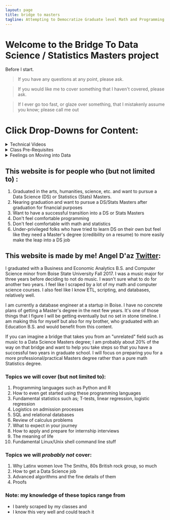 ```yaml
---
layout: page
title: bridge to masters
tagline: Attempting to Democratize Graduate level Math and Programming
---
```


# Welcome to the Bridge To Data Science / Statistics Masters project

Before I start.
> If you have any questions at any point, please ask. 

> If you would like me to cover something that I haven't covered, please ask. 

> If I ever go too fast, or glaze over something, that I mistakenly assume you know; please call me out

# Click Drop-Downs for Content:

<details>
<summary>Technical Videos</summary>
<br>
  <dl>
  <a href="https://angelddaz.github.io/bridgetomasters/spreadsheets.html">Transcript dataset+Spreadsheets</a> 
  </dl>
</details>

<details>
<summary>Class Pre-Requisites</summary>
<br>
  <dl>
  <a href="https://angelddaz.github.io/bridgetomasters/prereqs.html">What Classes Do I have to Take?</a> 
  </dl>
</details>

<details>
<summary>Feelings on Moving into Data</summary>
<br>
  <dl>
  <a href="https://angelddaz.github.io/bridgetomasters/story.html">My Story</a> 
  </dl>
</details>

## This website is for people who (but not limited to) :
1. Graduated in the arts, humanities, science, etc. and want to pursue a Data Science (DS) or Statistics (Stats) Masters.
2. Nearing graduation and want to pursue a DS/Stats Masters after graduation for financial purposes
3. Want to have a successful transition into a DS or Stats Masters
4. Don't feel comfortable programming
5. Don't feel comfortable with math and statistics
6. Under-privileged folks who have tried to learn DS on their own but feel like they need a Master's degree (credibility on a resume) to more easily make the leap into a DS job

## This website is made by me! Angel D'az [Twitter](https://twitter.com/angeld_az):
I graduated with a Business and Economic Analytics B.S. and Computer Science minor from Boise State University Fall 2017.
I was a music major for three years before deciding to not do music. I wasn't sure what to do for another two years.
I feel like I scraped by a lot of my math and computer science courses. I also feel like I know ETL, scripting, and databases,
relatively well.

I am currently a database engineer at a startup in Boise. I have no concrete plans of getting a Master's degree in the next few years.
It's one of those things that I figure I will be getting eventually but no set in stone timeline. I am making this for myself but 
also for my brother, who graduated with an Education B.S. and would benefit from this content.

If you can imagine a bridge that takes you from an "unrelated" field such as music to a Data Science Masters degree;
I am probably about 20% of the way on that bridge and want to help you take steps so that you have a successful two years
in graduate school. I will focus on preparing you for a more professional/practical Masters degree rather than a pure math
Statistics degree.

### Topics we will cover (but not limited to):
1. Programming languages such as Python and R
2. How to even get started using these programming languages
3. Fundamental statistics such as; T-tests, linear regression, logistic regression
4. Logistics on admission processes
5. SQL and relational databases
6. Review of calculus problems
7. What to expect in your journey
8. How to apply and prepare for internship interviews
9. The meaning of life
10. Fundamental Linux/Unix shell command line stuff

### Topics we will *probably not* cover:
1. Why Latinx women love The Smiths, 80s British rock group, so much
2. How to get a Data Science job
3. Advanced algorithms and the fine details of them
4. Proofs

### Note: my knowledge of these topics range from
- I barely scraped by my classes
and
- I know this very well and could teach it

